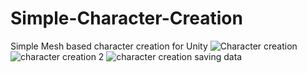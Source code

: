 # Simple-Character-Creation
Simple Mesh based character creation for Unity
![Character creation](https://github.com/GamedevBranislav/Simple-Character-Creation/assets/61313508/74c34d99-1011-4f79-9e54-0809ba91e139)
![character creation 2](https://github.com/GamedevBranislav/Simple-Character-Creation/assets/61313508/8cf85ef3-2ce8-4e43-a26f-aa8c74f84cff)
![character creation saving data](https://github.com/GamedevBranislav/Simple-Character-Creation/assets/61313508/fdddcfad-a453-48a4-bac0-0bb3935239ab)
